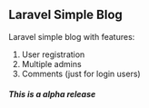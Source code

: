 ## Laravel Simple Blog

Laravel simple blog with features:

1. User registration
2. Multiple admins
3. Comments (just for login users)

##### This is a alpha release
